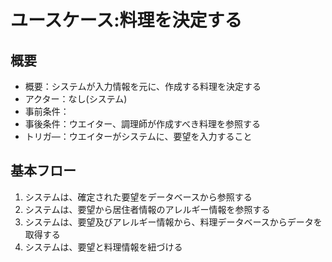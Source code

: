 # ユースケース:料理を決定する

## 概要
- 概要：システムが入力情報を元に、作成する料理を決定する
- アクター：なし(システム)
- 事前条件：
- 事後条件：ウエイター、調理師が作成すべき料理を参照する
- トリガ―：ウエイターがシステムに、要望を入力すること

## 基本フロー
1. システムは、確定された要望をデータベースから参照する  
2. システムは、要望から居住者情報のアレルギー情報を参照する  
3. システムは、要望及びアレルギー情報から、料理データベースからデータを取得する
4. システムは、要望と料理情報を紐づける
